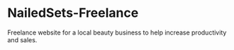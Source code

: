 # NailedSets-Freelance
Freelance website for a local beauty business to help increase productivity and sales.

